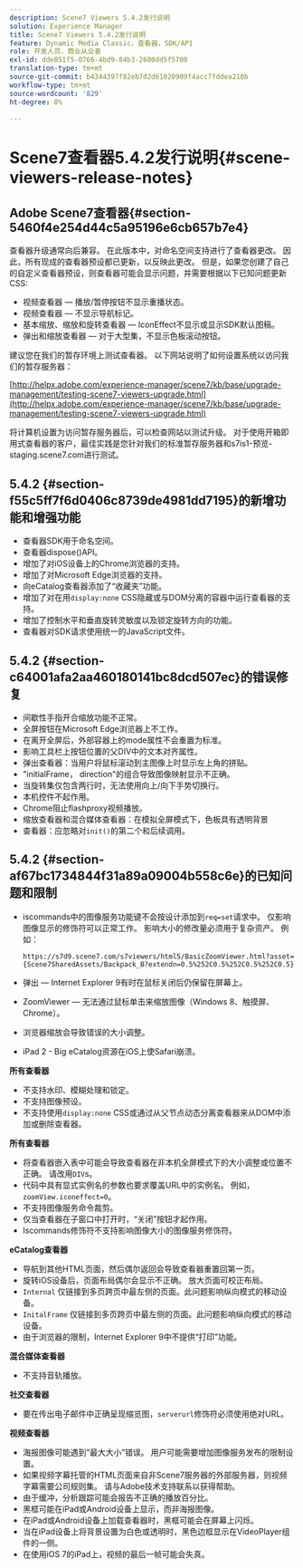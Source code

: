 ```yaml
---
description: Scene7 Viewers 5.4.2发行说明
solution: Experience Manager
title: Scene7 Viewers 5.4.2发行说明
feature: Dynamic Media Classic，查看器，SDK/API
role: 开发人员，商业从业者
exl-id: dde851f5-0766-4bd9-84b3-2600dd5f5700
translation-type: tm+mt
source-git-commit: b4344397f82eb7d2d61020909f4acc7fddea210b
workflow-type: tm+mt
source-wordcount: '829'
ht-degree: 0%

---
```


# Scene7查看器5.4.2发行说明{#scene-viewers-release-notes}

## Adobe Scene7查看器{#section-5460f4e254d44c5a95196e6cb657b7e4}

查看器升级通常向后兼容。 在此版本中，对命名空间支持进行了查看器更改。 因此，所有现成的查看器预设都已更新，以反映此更改。 但是，如果您创建了自己的自定义查看器预设，则查看器可能会显示问题，并需要根据以下已知问题更新CSS:

* 视频查看器 — 播放/暂停按钮不显示重播状态。
* 视频查看器 — 不显示导航标记。
* 基本缩放、缩放和旋转查看器 — IconEffect不显示或显示SDK默认图稿。
* 弹出和缩放查看器 — 对于大型集，不显示色板滚动按钮。

建议您在我们的暂存环境上测试查看器。 以下网站说明了如何设置系统以访问我们的暂存服务器：

[http://helpx.adobe.com/experience-manager/scene7/kb/base/upgrade-management/testing-scene7-viewers-upgrade.html](http://helpx.adobe.com/experience-manager/scene7/kb/base/upgrade-management/testing-scene7-viewers-upgrade.html)

将计算机设置为访问暂存服务器后，可以检查网站以测试升级。 对于使用开箱即用式查看器的客户，最佳实践是您针对我们的标准暂存服务器和s7is1-预览-staging.scene7.com进行测试。

## 5.4.2 {#section-f55c5ff7f6d0406c8739de4981dd7195}的新增功能和增强功能

* 查看器SDK用于命名空间。
* 查看器dispose()API。
* 增加了对iOS设备上的Chrome浏览器的支持。
* 增加了对Microsoft Edge浏览器的支持。
* 向eCatalog查看器添加了“收藏夹”功能。
* 增加了对在用`display:none` CSS隐藏或与DOM分离的容器中运行查看器的支持。
* 增加了控制水平和垂直旋转灵敏度以及锁定旋转方向的功能。
* 查看器对SDK请求使用统一的JavaScript文件。

## 5.4.2 {#section-c64001afa2aa460180141bc8dcd507ec}的错误修复

* 间歇性手指开合缩放功能不正常。
* 全屏按钮在Microsoft Edge浏览器上不工作。
* 在离开全屏后，外部容器上的mode属性不会重置为标准。
* 影响工具栏上按钮位置的父DIV中的文本对齐属性。
* 弹出查看器：当用户将鼠标滚动到主图像上时显示左上角的拼贴。
* &quot;initialFrame， direction&quot;的组合导致图像映射显示不正确。
* 当旋转集仅包含两行时，无法使用向上/向下手势切换行。
* 本机控件不起作用。
* Chrome阻止flashproxy视频播放。
* 缩放查看器和混合媒体查看器：在模拟全屏模式下，色板具有透明背景
* 查看器：应忽略对`init()`的第二个和后续调用。

## 5.4.2 {#section-af67bc1734844f31a89a09004b558c6e}的已知问题和限制

* iscommands中的图像服务功能键不会按设计添加到`req=set`请求中。 仅影响图像显示的修饰符可以正常工作。 影响大小的修改量必须用于复杂资产。 例如：

   ```
   https://s7d9.scene7.com/s7viewers/html5/BasicZoomViewer.html?asset= {Scene7SharedAssets/Backpack_B?extendn=0.5%252C0.5%252C0.5%252C0.5}
   ```

* 弹出 — Internet Explorer 9有时在鼠标关闭后仍保留在屏幕上。
* ZoomViewer — 无法通过鼠标单击来缩放图像（Windows 8、触摸屏、Chrome）。
* 浏览器缩放会导致错误的大小调整。
* iPad 2 - Big eCatalog资源在iOS上使Safari崩溃。

**所有查看器**

* 不支持水印、模糊处理和锁定。
* 不支持图像预设。
* 不支持使用`display:none` CSS或通过从父节点动态分离查看器来从DOM中添加或删除查看器。

**所有查看器**

* 将查看器嵌入表中可能会导致查看器在非本机全屏模式下的大小调整或位置不正确。 请改用`DIV`s。
* 代码中具有显式实例名的参数也要求覆盖URL中的实例名。 例如，`zoomView.iconeffect=0`。
* 不支持图像服务命令裁剪。
* 仅当查看器在子窗口中打开时，“关闭”按钮才起作用。
* Iscommands修饰符不支持影响图像大小的图像服务修饰符。

**eCatalog查看器**

* 导航到其他HTML页面，然后偶尔返回会导致查看器重置回第一页。
* 旋转iOS设备后，页面布局偶尔会显示不正确。 放大页面可校正布局。
* `Internal` 仅链接到多页跨页中最左侧的页面。此问题影响纵向模式的移动设备。
* `InitalFrame` 仅链接到多页跨页中最左侧的页面。此问题影响纵向模式的移动设备。
* 由于浏览器的限制，Internet Explorer 9中不提供“打印”功能。

**混合媒体查看器**

* 不支持音轨播放。

**社交查看器**

* 要在传出电子邮件中正确呈现缩览图，`serverurl`修饰符必须使用绝对URL。

**视频查看器**

* 海报图像可能遇到“最大大小”错误。 用户可能需要增加图像服务发布的限制设置。
* 如果视频字幕托管的HTML页面来自非Scene7服务器的外部服务器，则视频字幕需要公司规则集。 请与Adobe技术支持联系以获得帮助。
* 由于缓冲，分析跟踪可能会报告不正确的播放百分比。
* 黑框可能在iPad或Android设备上显示，而非海报图像。
* 在iPad或Android设备上加载查看器时，黑框可能会在屏幕上闪烁。
* 当在iPad设备上将背景设置为白色或透明时，黑色边框显示在VideoPlayer组件的一侧。
* 在使用iOS 7的iPad上，视频的最后一帧可能会失真。
